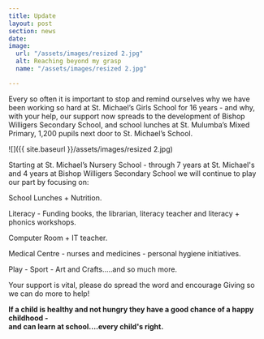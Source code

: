 ```yaml
---
title: Update
layout: post
section: news
date: 
image:
  url: "/assets/images/resized 2.jpg"
  alt: Reaching beyond my grasp
  name: "/assets/images/resized 2.jpg"

---
```

Every so often it is important to stop and remind ourselves why we have been working so hard at St. Michael’s Girls School for 16 years - and why, with your help, our support now spreads to the development of Bishop Willigers Secondary School, and school lunches at St. Mulumba’s Mixed Primary, 1,200 pupils next door to St. Michael’s School.

![]({{ site.baseurl }}/assets/images/resized 2.jpg)

Starting at St. Michael’s Nursery School - through 7 years at St. Michael's and 4 years at Bishop Willigers Secondary School we will continue to play our part by focusing on:

School Lunches + Nutrition.

Literacy - Funding books, the librarian, literacy teacher and literacy + phonics workshops.

Computer Room + IT teacher.

Medical Centre - nurses and medicines - personal hygiene initiatives.

Play - Sport - Art and Crafts…..and so much more.

Your support is vital, please do spread the word and encourage Giving so we can do more to help!

**If a child is healthy and not hungry they have a good chance of a happy childhood -  
and can learn at school....every child's right.**